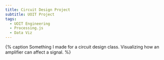 ```yaml
---
title: Circuit Design Project
subtitle: UOIT Project
tags:
  - UOIT Engineering
  - Processing.js
  - Data Viz
---
```


<div class="responsive-canvas">
  <canvas class="processing-sketch" width="100" height="100" data-processing-sources="{% asset_path amplifier_demo.pde %}"></canvas>
</div>

{% caption Something I made for a circuit design class. Visualizing how an amplifier can affect a signal. %}
